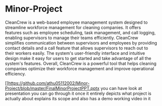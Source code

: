 # Minor-Project

CleanCrew is a web-based employee management system designed to streamline workforce management for cleaning companies. It offers features such as employee scheduling, task management, and call logging, enabling supervisors to manage their teams efficiently. CleanCrew simplifies communication between supervisors and employees by providing contact details and a call feature that allows supervisors to reach out to their workers easily. The system's user-friendly interface and intuitive design make it easy for users to get started and take advantage of all the system's features. Overall, CleanCrew is a powerful tool that helps cleaning companies optimize their workforce management and improve operational efficiency.


[]https://github.com/athu05112002/Minor-Project/blob/master/FinalMinorProjectPPT.pptx  you can have look at presentation you can go through it once it entirely depicts what project is actually about explains its scope and also has a demo working video in it 
